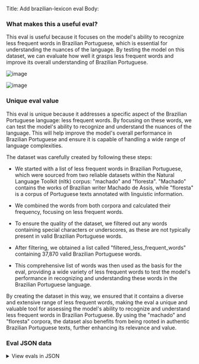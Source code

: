 Title: Add brazilian-lexicon eval
Body:

### What makes this a useful eval?

This eval is useful because it focuses on the model's ability to recognize less frequent words in Brazilian Portuguese,
which is essential for understanding the nuances of the language. By testing the model on this dataset, we can evaluate
how well it grasps less frequent words and improve its overall understanding of Brazilian Portuguese.

![image](https://user-images.githubusercontent.com/32521301/230667848-979c9e3f-6a12-429d-8333-d68c5fa68e37.png)

![image](https://user-images.githubusercontent.com/32521301/230667943-e9831b0d-5ae0-4b0a-81d2-2dce6eecad58.png)

### Unique eval value

This eval is unique because it addresses a specific aspect of the Brazilian Portuguese language: less frequent words. By
focusing on these words, we can test the model's ability to recognize and understand the nuances of the language. This
will help improve the model's overall performance in Brazilian Portuguese and ensure it is capable of handling a wide
range of language complexities.

The dataset was carefully created by following these steps:

- We started with a list of less frequent words in Brazilian Portuguese, which were sourced from two reliable datasets
  within the Natural Language Toolkit (nltk) corpus: "machado" and "floresta". "Machado" contains the works of Brazilian
  writer Machado de Assis, while "floresta" is a corpus of Portuguese texts annotated with linguistic information.


- We combined the words from both corpora and calculated their frequency, focusing on less frequent words.


- To ensure the quality of the dataset, we filtered out any words containing special characters or underscores, as these
  are not typically present in valid Brazilian Portuguese words.


- After filtering, we obtained a list called "filtered_less_frequent_words" containing 37,870 valid Brazilian Portuguese
  words.


- This comprehensive list of words was then used as the basis for the eval, providing a wide variety of less frequent
  words to test the model's performance in recognizing and understanding these words in the Brazilian Portuguese
  language.

By creating the dataset in this way, we ensured that it contains a diverse and extensive range of less frequent words,
making the eval a unique and valuable tool for assessing the model's ability to recognize and understand less frequent
words in Brazilian Portuguese. By using the "machado" and "floresta" corpora, the dataset also benefits from being
rooted in authentic Brazilian Portuguese texts, further enhancing its relevance and value.

### Eval JSON data

<details>

  <summary>View evals in JSON</summary>

### Eval

  ```jsonl

{"input":[{"role":"system","content":"You will be prompted with a single word. Does this word exist in the Brazilian language? Answer with exactly one letter: Y or N."},{"role":"user","content":"CONFISSÕES"}],"ideal":"Y"}

{"input":[{"role":"system","content":"You will be prompted with a single word. Does this word exist in the Brazilian language? Answer with exactly one letter: Y or N."},{"role":"user","content":"encheriam"}],"ideal":"Y"}

{"input":[{"role":"system","content":"You will be prompted with a single word. Does this word exist in the Brazilian language? Answer with exactly one letter: Y or N."},{"role":"user","content":"roastbeef"}],"ideal":"Y"}

{"input":[{"role":"system","content":"You will be prompted with a single word. Does this word exist in the Brazilian language? Answer with exactly one letter: Y or N."},{"role":"user","content":"adicionando"}],"ideal":"Y"}

{"input":[{"role":"system","content":"You will be prompted with a single word. Does this word exist in the Brazilian language? Answer with exactly one letter: Y or N."},{"role":"user","content":"arredondadas"}],"ideal":"Y"}

  ```

</details>


